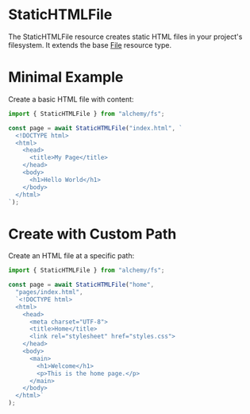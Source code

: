# StaticHTMLFile

The StaticHTMLFile resource creates static HTML files in your project's filesystem. It extends the base [File](./file.md) resource type.

# Minimal Example

Create a basic HTML file with content:

```ts
import { StaticHTMLFile } from "alchemy/fs";

const page = await StaticHTMLFile("index.html", `
  <!DOCTYPE html>
  <html>
    <head>
      <title>My Page</title>
    </head>
    <body>
      <h1>Hello World</h1>
    </body>
  </html>
`);
```

# Create with Custom Path

Create an HTML file at a specific path:

```ts
import { StaticHTMLFile } from "alchemy/fs";

const page = await StaticHTMLFile("home", 
  "pages/index.html",
  `<!DOCTYPE html>
  <html>
    <head>
      <meta charset="UTF-8">
      <title>Home</title>
      <link rel="stylesheet" href="styles.css">
    </head>
    <body>
      <main>
        <h1>Welcome</h1>
        <p>This is the home page.</p>
      </main>
    </body>
  </html>`
);
```